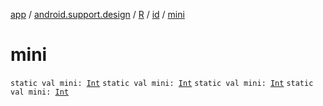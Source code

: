 [app](../../../index.md) / [android.support.design](../../index.md) / [R](../index.md) / [id](index.md) / [mini](.)

# mini

`static val mini: `[`Int`](https://kotlinlang.org/api/latest/jvm/stdlib/kotlin/-int/index.html)
`static val mini: `[`Int`](https://kotlinlang.org/api/latest/jvm/stdlib/kotlin/-int/index.html)
`static val mini: `[`Int`](https://kotlinlang.org/api/latest/jvm/stdlib/kotlin/-int/index.html)
`static val mini: `[`Int`](https://kotlinlang.org/api/latest/jvm/stdlib/kotlin/-int/index.html)